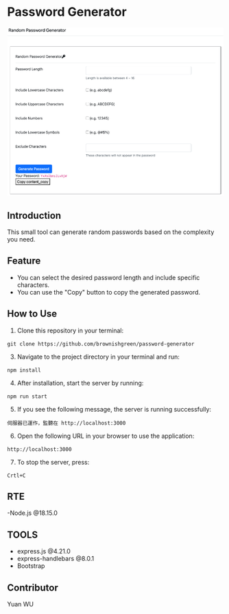 # Password Generator
![封面截圖](/public/image/passwordGenerator.png)
## Introduction
This small tool can generate random passwords based on the complexity you need.
## Feature
- You can select the desired password length and include specific characters.
- You can use the "Copy" button to copy the generated password.
## How to Use
1. Clone this repository in your terminal:
```
git clone https://github.com/brownishgreen/password-generator
```
3. Navigate to the project directory in your terminal and run:
```
npm install
```
4. After installation, start the server by running:
```
npm run start
```
5. If you see the following message, the server is running successfully:
```
伺服器已運作，監聽在 http://localhost:3000
```
6. Open the following URL in your browser to use the application:
```
http://localhost:3000
```
7. To stop the server, press:
```
Crtl+C
```
## RTE
-Node.js @18.15.0

## TOOLS
- express.js @4.21.0
- express-handlebars @8.0.1
- Bootstrap

## Contributor
Yuan WU

